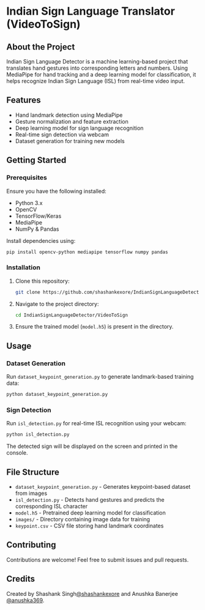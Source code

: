 # Indian Sign Language Translator (VideoToSign)

## About the Project
Indian Sign Language Detector is a machine learning-based project that translates hand gestures into corresponding letters and numbers. Using MediaPipe for hand tracking and a deep learning model for classification, it helps recognize Indian Sign Language (ISL) from real-time video input.

## Features
- Hand landmark detection using MediaPipe
- Gesture normalization and feature extraction
- Deep learning model for sign language recognition
- Real-time sign detection via webcam
- Dataset generation for training new models

## Getting Started

### Prerequisites
Ensure you have the following installed:
- Python 3.x
- OpenCV
- TensorFlow/Keras
- MediaPipe
- NumPy & Pandas

Install dependencies using:
```sh
pip install opencv-python mediapipe tensorflow numpy pandas
```

### Installation
1. Clone this repository:
   ```sh
   git clone https://github.com/shashankexore/IndianSignLanguageDetector.git
   ```
2. Navigate to the project directory:
   ```sh
   cd IndianSignLanguageDetector/VideoToSign
   ```
3. Ensure the trained model (`model.h5`) is present in the directory.

## Usage

### Dataset Generation
Run `dataset_keypoint_generation.py` to generate landmark-based training data:
```sh
python dataset_keypoint_generation.py
```

### Sign Detection
Run `isl_detection.py` for real-time ISL recognition using your webcam:
```sh
python isl_detection.py
```
The detected sign will be displayed on the screen and printed in the console.

## File Structure
- `dataset_keypoint_generation.py` - Generates keypoint-based dataset from images
- `isl_detection.py` - Detects hand gestures and predicts the corresponding ISL character
- `model.h5` - Pretrained deep learning model for classification
- `images/` - Directory containing image data for training
- `keypoint.csv` - CSV file storing hand landmark coordinates

## Contributing
Contributions are welcome! Feel free to submit issues and pull requests.

## Credits
Created by Shashank Singh[@shashankexore](https://github.com/shashankexore) and Anushka Banerjee [@anushka369](https://github.com/anushka369).

